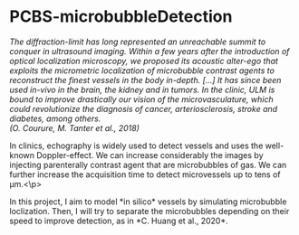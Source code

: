 # PCBS-microbubbleDetection*The diffraction-limit has long represented an unreachable summit to conquer in ultrasound imaging. Within a few years after the introduction of optical localization microscopy, we proposed its acoustic alter-ego that exploits the micrometric localization of microbubble contrast agents to reconstruct the finest vessels in the body in-depth. [...] It has since been used in-vivo in the brain, the kidney and in tumors. In the clinic, ULM is bound to improve drastically our vision of the microvasculature, which could revolutionize the diagnosis of cancer, arteriosclerosis, stroke and diabetes, among others.*<br>*(O. Courure, M. Tanter et al., 2018)*<p>In clinics, echography is widely used to detect vessels and uses the well-known Doppler-effect. We can increase considerably the images by injecting parenterally contrast agent that are microbubbles of gas. We can further increase the acquisition time to detect microvessels up to tens of µm.<\p><p>In this project, I aim to model *in silico* vessels by simulating microbubble loclization. Then, I will try to separate the microbubbles depending on their speed to improve detection, as in *C. Huang et al., 2020*.
